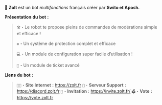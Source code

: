:christmas_tree: **Zolt** est un bot *multifonctions* français créer par **Swito et Aposh.**


__**Présentation**__ __**du**__ __**bot**__ **:**

> `🛠️`・Le robot te propose pleins de commandes de modérations simple et efficace !
> 
> `⚙️`・Un système de protection complet et efficace
> 
> `💻`・Un module de configuration super facile d’utilisation !
> 
> `🎫`・Un module de ticket avancé
> 

__**Liens**__ __**du**__ __**bot**__ **:**

> `👨‍💻`・__**Site Internet**__ **:** https://zolt.fr
> `🔩`・__**Serveur Support**__ **:** https://discord.zolt.fr
> `📎`・__**Invitation**__ **:** https://invite.zolt.fr/
> `🗳`・__**Vote**__ **:** https://vote.zolt.fr
